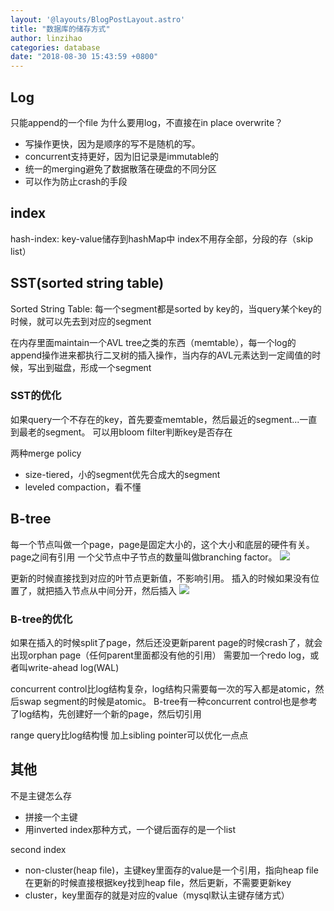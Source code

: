 ```yaml
---
layout: '@layouts/BlogPostLayout.astro'
title: "数据库的储存方式"
author: linzihao
categories: database
date: "2018-08-30 15:43:59 +0800"
---
```


## Log
只能append的一个file
为什么要用log，不直接在in place overwrite？
- 写操作更快，因为是顺序的写不是随机的写。
- concurrent支持更好，因为旧记录是immutable的
- 统一的merging避免了数据散落在硬盘的不同分区
- 可以作为防止crash的手段

## index
hash-index: key-value储存到hashMap中
index不用存全部，分段的存（skip list）

## SST(sorted string table)
Sorted String Table: 每一个segment都是sorted by key的，当query某个key的时候，就可以先去到对应的segment

在内存里面maintain一个AVL tree之类的东西（memtable），每一个log的append操作进来都执行二叉树的插入操作，当内存的AVL元素达到一定阈值的时候，写出到磁盘，形成一个segment

### SST的优化
如果query一个不存在的key，首先要查memtable，然后最近的segment...一直到最老的segment。
可以用bloom filter判断key是否存在

两种merge policy
- size-tiered，小的segment优先合成大的segment
- leveled compaction，看不懂

## B-tree
每一个节点叫做一个page，page是固定大小的，这个大小和底层的硬件有关。page之间有引用
一个父节点中子节点的数量叫做branching factor。
![](https://i.imgur.com/aXv7bbV.png)

更新的时候直接找到对应的叶节点更新值，不影响引用。
插入的时候如果没有位置了，就把插入节点从中间分开，然后插入
![](https://i.imgur.com/k4zYW7V.png)

### B-tree的优化
如果在插入的时候split了page，然后还没更新parent page的时候crash了，就会出现orphan page（任何parent里面都没有他的引用）
需要加一个redo log，或者叫write-ahead log(WAL)

concurrent control比log结构复杂，log结构只需要每一次的写入都是atomic，然后swap segment的时候是atomic。
B-tree有一种concurrent control也是参考了log结构，先创建好一个新的page，然后切引用

range query比log结构慢
加上sibling pointer可以优化一点点


## 其他
不是主键怎么存
- 拼接一个主键
- 用inverted index那种方式，一个键后面存的是一个list

second index
- non-cluster(heap file)，主键key里面存的value是一个引用，指向heap file
	在更新的时候直接根据key找到heap file，然后更新，不需要更新key
- cluster，key里面存的就是对应的value（mysql默认主键存储方式）